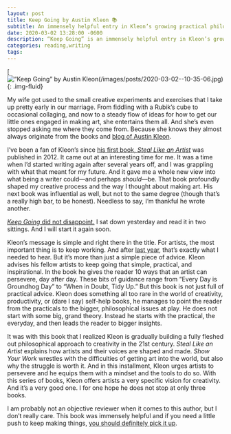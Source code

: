 ```yaml
---
layout: post
title: Keep Going by Austin Kleon 📚
subtitle: An immensely helpful entry in Kleon’s growing practical philosophy for the working artist
date: 2020-03-02 13:28:00 -0600
description: “Keep Going” is an immensely helpful entry in Kleon’s growing practical philosophy for the working artist.
categories: reading,writing
tags: 
---
```

[![“Keep Going” by Austin Kleon(/images/posts/2020-03-02--10-35-06.jpg){: .img-fluid}](https://amzn.to/2ThjqTK)

My wife got used to the small creative experiments and exercises that I take up pretty early in our marriage. From fiddling with a Rubik’s cube to occasional collaging, and now to a steady flow of ideas for how to get our little ones engaged in making art, she entertains them all. And she’s even stopped asking me where they come from. Because she knows they almost always originate from the books and [blog of Austin Kleon](https://austinkleon.com).

I’ve been a fan of Kleon’s since [his first book, *Steal Like an Artist*](https://amzn.to/38hiiUH) was published in 2012. It came out at an interesting time for me. It was a time when I’d started writing again after several years off, and I was grappling with what that meant for my future. And it gave me a whole new view into what being a writer could—and perhaps *should*—be. That book profoundly shaped my creative process and the way I thought about making art. His next book was influential as well, but not to the same degree (though that’s a really high bar, to be honest). Needless to say, I’m thankful he wrote another.

[*Keep Going* did not disappoint.](https://amzn.to/2ThjqTK) I sat down yesterday and read it in two sittings. And I will start it again soon. 

Kleon’s message is simple and right there in the title. For artists, the most important thing is to keep working. And after [last year](https://brianlundin.com/blog/on-the-anniversary-of-my-blog-falling-silent.html), that’s exactly what I needed to hear. But it’s more than just a simple piece of advice. Kleon advises his fellow artists to keep going that simple, practical, and inspirational. In the book he gives the reader 10 ways that an artist can persevere, day after day. These bits of guidance range from “Every Day is Groundhog Day” to “When in Doubt, Tidy Up.” But this book is not just full of practical advice. Kleon does something all too rare in the world of creativity, productivity, or (dare I say) self-help books, he manages to point the reader from the practicals to the bigger, philosophical issues at play. He does not start with some big, grand theory. Instead he starts with the practical, the everyday, and then leads the reader to bigger insights.

It was with this book that I realized Kleon is gradually building a fully fleshed out philosophical approach to creativity in the 21st century. *Steal Like an Artist* explains how artists and their voices are shaped and made. *Show Your Work* wrestles with the difficulties of getting art into the world, but also why the struggle is worth it. And in this installment, Kleon urges artists to persevere and he equips them with a mindset and the tools to do so. With this series of books, Kleon offers artists a very specific vision for creativity. And it’s a very good one. I for one hope he does not stop at only three books.

I am probably not an objective reviewer when it comes to this author, but I don’t really care. This book was immensely helpful and if you need a little push to keep making things, [you should definitely pick it up](https://amzn.to/2ThjqTK).